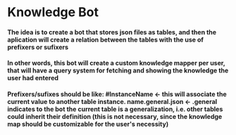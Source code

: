 # Knowledge Bot

#### The idea is to create a bot that stores json files as tables, and then the aplication will create a relation between the tables with the use of prefixers or sufixers

#### In other words, this bot will create a custom knowledge mapper per user, that will have a query system for fetching and showing the knowledge the user had entered

#### Prefixers/sufixes should be like: #InstanceName <- this will associate the current value to another table instance. name.general.json <- .general indicates to the bot the current table is a generalization, i.e. other tables could inherit their definition (this is not necessary, since the knowledge map should be customizable for the user's necessity)
